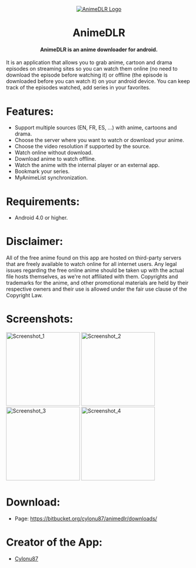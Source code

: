 <p align="center">
  <a href="">
  <img src="https://user-images.githubusercontent.com/89072438/168833191-c6e8f6f3-29d9-4085-a5ff-2355eec374a4.png" alt="AnimeDLR Logo">
</a>
</p>
<h1 align="center">AnimeDLR</h1>
<h4 align="center">AnimeDLR is an anime downloader for android.</h4>

It is an application that allows you to grab anime, cartoon and drama episodes on streaming sites so you can watch them
online (no need to download the episode before watching it) or
offline (the episode is downloaded before you can watch it) on your android device.
You can keep track of the episodes watched, add series in your favorites.
# Features:
- Support multiple sources (EN, FR, ES, ...) with anime, cartoons and drama.
- Choose the server where you want to watch or download your anime.
- Choose the video resolution if supported by the source.
- Watch online without download.
- Download anime to watch offline.
- Watch the anime with the internal player or an external app.
- Bookmark your series.
- MyAnimeList synchronization.
# Requirements:
- Android 4.0 or higher.
# Disclaimer:
All of the free anime found on this app are hosted on third-party servers that are freely available to watch online for all internet users. Any legal issues regarding the free online anime should be taken up with the actual file hosts themselves, as we're not affiliated with them. Copyrights and trademarks for the anime, and other promotional materials are held by their respective owners and their use is allowed under the fair use clause of the Copyright Law.
# Screenshots:
<p align="left">
  <img width="200" src="https://user-images.githubusercontent.com/89072438/168839980-8a09f9b3-0143-45aa-a5f4-09a78db290f6.jpg" alt="Screenshot_1">
  <img width="200" src="https://user-images.githubusercontent.com/89072438/168840115-76f39b12-b0de-4195-b2d5-46cc95a3b5e6.jpg" alt="Screenshot_2">
  <img width="200" src="https://user-images.githubusercontent.com/89072438/168842179-98c21c0a-ad73-4b97-8992-1af9f0c64e21.jpg" alt="Screenshot_3">
  <img width="200" src="https://user-images.githubusercontent.com/89072438/168842625-fc55d9d3-1abf-450a-9f39-1a953d0f2a1b.jpg" alt="Screenshot_4">
</p>

# Download:
- Page: https://bitbucket.org/cylonu87/animedlr/downloads/
# Creator of the App:
- <a href="https://github.com/cylonu87">Cylonu87</a>
